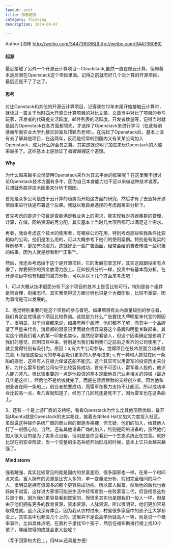 ```yaml
---
layout: post  
title: 强者越强  
category: thinking  
description: 2014-08-07

---
```


Author:[海峰 http://weibo.com/344736086](http://weibo.com/344736086)

#### 起源
最近接触了另外一个开源云计算项目--Cloudstack,虽然一直在做云计算，但却基本是局限在Openstack这个项目里面。记得之前就有好几个云计算的开源项目，最后还是不了了之了。

#### 思考
对比Opnstack和其他的开源云计算项目，记得我在12年末尾开始接触云计算时，就读过一篇关于当时四大开源云计算项目的对比文章，文章当中对比了项目的参与玩家，开发者的代码提交活跃度，邮件列表的活跃度，开发者数量等，记得当时就是因为Openstack在各方面都领先，才选择了Openstack来进行学习（在此特别感谢华南农业大学九楼实验室及邝颖杰老师）。在玩起了Openstack后，基本上没有去了解其他项目，在这两年，反而是经常听到国内又有某某公司加入Openstack，成为什么牌会员之类。其实这就说明了加进来玩Openstack的人越来越多了。这样基本上是验证了*强者越强*这个道理。

#### Why
为什么越来越多公司使用Openstack来作为其云平台的框架呢？在这里我不想讨论Openstack技术方面有多牛，因为自己本身能力也不足以来做这种技术说客。只想就外部非技术因素来分析下原因。

首先是众多公司是由于云计算的趋势而开始这方面的研究，然后才有了去选择开源项目来进行快速布署这个后果。我就以我自身选择的考虑因素来分析下。

首先考虑的是这个项目是否能满足我业务上的需求，能实现我对机器集群的管理，计算，存储，网络资源的再分配。其实基本上当时几大项目都可以满足这个需求。

再者，我会考虑这个技术的使用者，有哪些公司在用，特别考虑那些和我条件比较相似的公司，他们是怎么用的，可以大概参考下他们的使用案例。特别是有现实的样例参考，更加有说服力。这就好比一些广告画面，经常会给消费者传递一些积极的结果，因为人就是想看到*“正果”*。

然后，我还会考虑由于这个是开源项目，它的发展前景怎样，其实这就跟投资有点像了，你要把你的资金放潜力股上。正如投资分析一样，投资中有基本而分析，在开源项目中也有相应的潜力分析，可以从以下几个方面来考虑吧：

1、可以大概从技术层面分析下这个项目的技术上是否比较可行，特别是各个组件是否合理，衔接怎样。其实我觉得这方面分析也只是个大概印象，比较不重要，因为事情是可以发展的。

2、感觉特别重要的是这个项目的参与者吧。如果项目有业内重量级别的参与者，我们肯定会觉得这个项目比较靠谱。这就是为什么广告要找大牌明星来代言的原因了。很明显，对于消费都来说，如果有两个品牌，他们都不了解，而其中一个品牌请了巨星来代言，消费都的潜意识里面就会很容易将这个品牌和明星关联起来。其实这个跟我们看人的第一印象也类似，虽然经常看错人，但这个因素确定是影响了我们的感觉。回到项目中来，特别是当我们看到我们之前向之看齐的公司使用了，就会觉得特别有吸引力。原因：a,有大牛公司参与，觉得项目在技术层面会越来越完善; b,相信这些公司的参与会吸引更多的人参与进来; c,有一种和大款站在同一条船的感觉，这样有人在极力保证这船不能沉。这个其实可以用雷军的投资历史来分析。为什么雷军投的公司似乎比较容易成功，首先不可否认，雷军看人投的，他识人能力非凡。但比较重要的一点是他投资的基本是跟他自己业务相关的领域（最近几年是这样），然后他不是给钱就完了，而是在背后默默的支持创业者。因为他和创业者在同一条船上，创业者想要成功，而雷军在极力支持不让船沉，所以成功率会比较高一点，看凡客就知道了，经历了几回死还是死不了，因为雷军也在这条船上。

3、还有一个是上游厂商的支持吧，看看Openstack为什么比其他项目优越，最开始Ubuntu就是Openstack的忠实粉丝，接着去年Red Hat又加大力度投入社区。虽然说这种操作系统厂商的商业目的很是赤裸裸，但无疑，他们的加入，给其他人打了一剂强心剂。当然，还有其他设备厂商的加入，特别是网络设备的，虽然他们加入很大目的是为了卖多点设备。但明显是你会看到一个生态系统正在完善。就好比现在的安卓阵营，当一个完整的生态系统开始形成的时候，基本上它只会越来越强了。

#### Mind storm
强者越强，其实比较常见的就是国内的贫富差距，很多国家也一样，在某一个时间点来说，富人拥有的资源是比穷人多的，单一变量法分析，假如完全相同的两个人，很明显是拥有资源多的那个更容易成功些。所以富人越富，然后他的后代也会趋向于越富，这样说大家很可能说生活中经常看到一些败家富二代，但我相信这些只是个别，因为我们更容易看到败家的，而很多其实也是跟我们一般人一样，但是由于他们拥有更多的教育资源，资本资源，人脉资源，所以很明显，他们更加容易取得成就。这点我深有体会，因为我从农村过来，村里很多家庭中的孩子连大学都没上，其实高中也都没几个上的。这里并不是说高学历就高人一等，而是说一个概率事件。比如具体点吧，在我村子里找10个孩子，然后在福布斯排行榜上找10个孩子，哪组取得的成就会更大些呢？

（写于回家的大巴上，用Mac还真是方便）